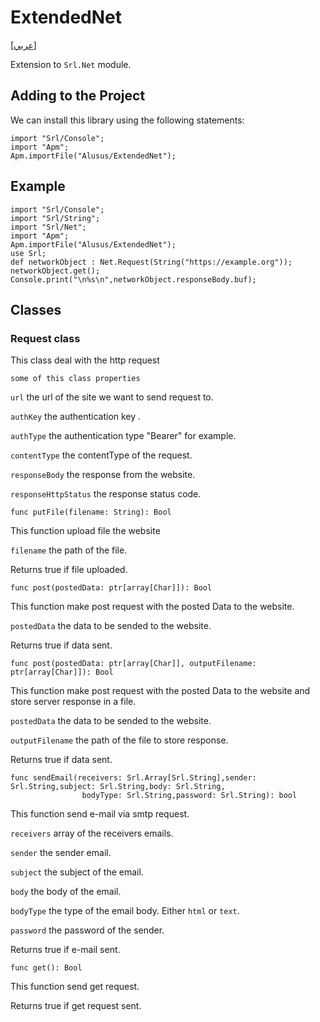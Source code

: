 # ExtendedNet
[[عربي]](readme.ar.md)

Extension to `Srl.Net` module.

## Adding to the Project

We can install this library using the following statements:

```
import "Srl/Console";
import "Apm";
Apm.importFile("Alusus/ExtendedNet");
```

## Example

```
import "Srl/Console";
import "Srl/String";
import "Srl/Net";
import "Apm";
Apm.importFile("Alusus/ExtendedNet");
use Srl;
def networkObject : Net.Request(String("https://example.org"));
networkObject.get();
Console.print("\n%s\n",networkObject.responseBody.buf);
```

## Classes

### Request class 

This class deal with the http request

```
some of this class properties
```

`url` the url of the site we want to send request to.

`authKey` the authentication key .

`authType` the authentication type "Bearer" for example.

`contentType` the contentType of the request.

`responseBody` the response from the website.

`responseHttpStatus` the response status code.

```
func putFile(filename: String): Bool
```

This function upload file the website

`filename` the path of the file.

Returns true if file uploaded.

```
func post(postedData: ptr[array[Char]]): Bool
```

This function make post request with the posted Data to the website.

`postedData` the data to be sended to the website.

Returns true if data sent.

```
func post(postedData: ptr[array[Char]], outputFilename: ptr[array[Char]]): Bool
```

This function make post request with the posted Data to the website and store server response in a file.

`postedData` the data to be sended to the website.

`outputFilename` the path of the file to store response.

Returns true if data sent.

```
func sendEmail(receivers: Srl.Array[Srl.String],sender: Srl.String,subject: Srl.String,body: Srl.String,
                bodyType: Srl.String,password: Srl.String): bool
```

This function send e-mail via smtp request.

`receivers` array of the receivers emails.

`sender` the sender email.

`subject` the subject of the email.

`body` the body of the email.

`bodyType` the type of the email body. Either `html` or `text`.

`password` the password of the sender.

Returns true if e-mail sent.

```
func get(): Bool
```

This function send get request.

Returns true if get request sent.